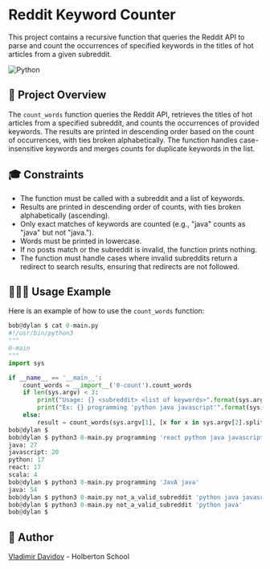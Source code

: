 # Reddit Keyword Counter

This project contains a recursive function that queries the Reddit API to parse and count the occurrences of specified keywords in the titles of hot articles from a given subreddit.

![Python](https://img.shields.io/badge/Python-blue?style=for-the-badge&logo=python&logoColor=white)

## 🧐 Project Overview

The `count_words` function queries the Reddit API, retrieves the titles of hot articles from a specified subreddit, and counts the occurrences of provided keywords. The results are printed in descending order based on the count of occurrences, with ties broken alphabetically. The function handles case-insensitive keywords and merges counts for duplicate keywords in the list.

## 🎓 Constraints

- The function must be called with a subreddit and a list of keywords.
- Results are printed in descending order of counts, with ties broken alphabetically (ascending).
- Only exact matches of keywords are counted (e.g., "java" counts as "java" but not "java.").
- Words must be printed in lowercase.
- If no posts match or the subreddit is invalid, the function prints nothing.
- The function must handle cases where invalid subreddits return a redirect to search results, ensuring that redirects are not followed.

## 🧑🏼‍💻 Usage Example

Here is an example of how to use the `count_words` function:

```python
bob@dylan $ cat 0-main.py 
#!/usr/bin/python3
"""
0-main
"""
import sys

if __name__ == '__main__':
    count_words = __import__('0-count').count_words
    if len(sys.argv) < 3:
        print("Usage: {} <subreddit> <list of keywords>".format(sys.argv[0]))
        print("Ex: {} programming 'python java javascript'".format(sys.argv[0]))
    else:
        result = count_words(sys.argv[1], [x for x in sys.argv[2].split()])
bob@dylan $             
bob@dylan $ python3 0-main.py programming 'react python java javascript scala no_results_for_this_one'
java: 27
javascript: 20
python: 17
react: 17
scala: 4
bob@dylan $ python3 0-main.py programming 'JavA java'
java: 54
bob@dylan $ python3 0-main.py not_a_valid_subreddit 'python java javascript scala no_results_for_this_one'
bob@dylan $ python3 0-main.py not_a_valid_subreddit 'python java'
bob@dylan $
```

## 🙇 Author

[Vladimir Davidov](https://github.com/v-dav) - Holberton School

